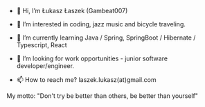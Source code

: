 - 👋 Hi, I’m Łukasz Łaszek (Gambeat007)

- 👀 I’m interested in coding, jazz music and bicycle traveling.
- 🌱 I’m currently learning Java / Spring, SpringBoot / Hibernate / Typescript, React
- 💞️ I’m looking for work opportunities - junior software developer/engineer.
- 📫 How to reach me? laszek.lukasz(at)gmail.com

My motto: "Don't try be better than others, be better than yourself"
